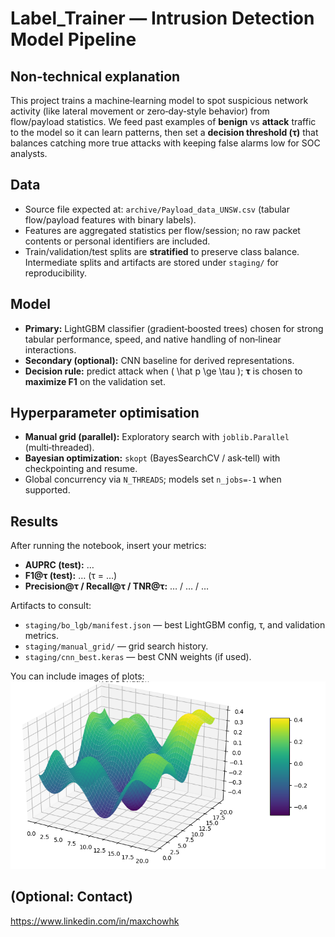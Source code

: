 # Label_Trainer — Intrusion Detection Model Pipeline

## Non‑technical explanation
This project trains a machine‑learning model to spot suspicious network activity (like lateral movement or zero‑day‑style behavior) from flow/payload statistics. We feed past examples of **benign** vs **attack** traffic to the model so it can learn patterns, then set a **decision threshold (τ)** that balances catching more true attacks with keeping false alarms low for SOC analysts.

## Data
- Source file expected at: `archive/Payload_data_UNSW.csv` (tabular flow/payload features with binary labels).
- Features are aggregated statistics per flow/session; no raw packet contents or personal identifiers are included.
- Train/validation/test splits are **stratified** to preserve class balance. Intermediate splits and artifacts are stored under `staging/` for reproducibility.

## Model
- **Primary:** LightGBM classifier (gradient‑boosted trees) chosen for strong tabular performance, speed, and native handling of non‑linear interactions.
- **Secondary (optional):** CNN baseline for derived representations.
- **Decision rule:** predict attack when \( \hat p \ge \tau \); **τ** is chosen to **maximize F1** on the validation set.

## Hyperparameter optimisation
- **Manual grid (parallel):** Exploratory search with `joblib.Parallel` (multi‑threaded).
- **Bayesian optimization:** `skopt` (BayesSearchCV / ask‑tell) with checkpointing and resume.
- Global concurrency via `N_THREADS`; models set `n_jobs=-1` when supported.

## Results
After running the notebook, insert your metrics:
- **AUPRC (test):** …
- **F1@τ (test):** … (τ = …)
- **Precision@τ / Recall@τ / TNR@τ:** … / … / …

Artifacts to consult:
- `staging/bo_lgb/manifest.json` — best LightGBM config, τ, and validation metrics.
- `staging/manual_grid/` — grid search history.
- `staging/cnn_best.keras` — best CNN weights (if used).

You can include images of plots:
![Screenshot](image.png)

## (Optional: Contact)
https://www.linkedin.com/in/maxchowhk
